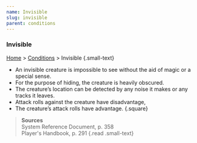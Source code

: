 ```yaml
---
name: Invisible
slug: invisible
parent: conditions
---
```

### Invisible
 [Home](dm-operations-center) > [Conditions](conditions) > Invisible {.small-text}

- An invisible creature is impossible to see without the aid of magic or a special sense.
- For the purpose of hiding, the creature is heavily obscured. 
- The creature’s location can be detected by any noise it makes or any tracks it leaves.
- Attack rolls against the creature have disadvantage,
- The creature’s attack rolls have advantage.
{.square}

> **Sources** <br/>
> System Reference Document, p. 358<br/>
> Player's Handbook, p. 291
{.read .small-text}
